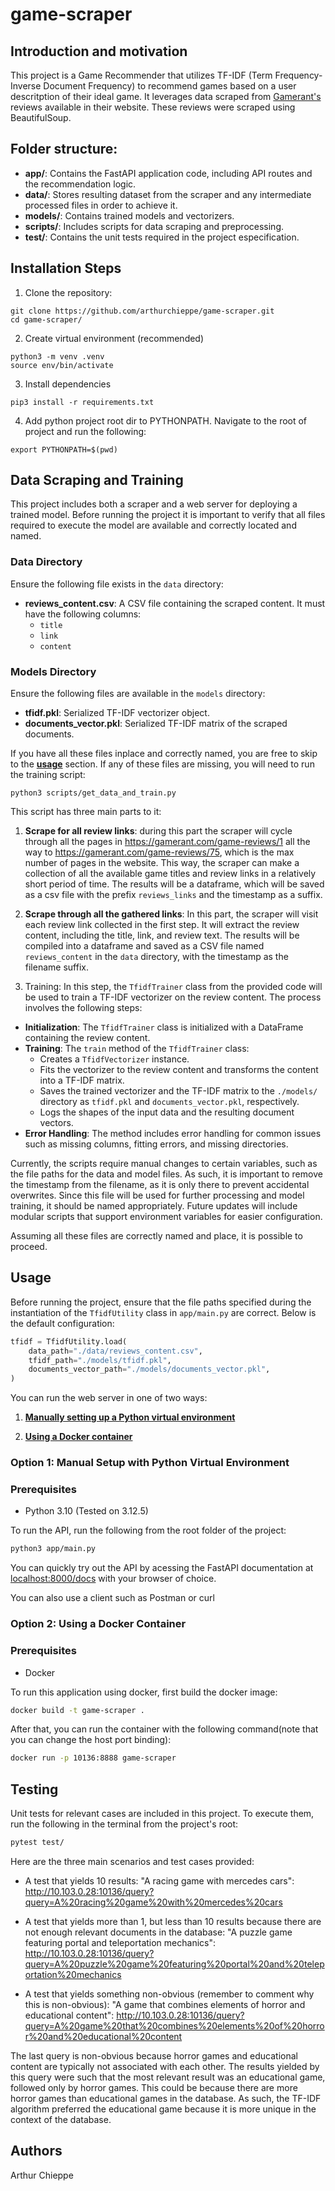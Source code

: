 # game-scraper

## Introduction and motivation

This project is a Game Recommender that utilizes TF-IDF (Term Frequency-Inverse Document Frequency) to recommend games based on a user descritption of their ideal game. It leverages data scraped from [Gamerant's](https://gamerant.com/game-reviews/) reviews available in their website. These reviews were scraped using BeautifulSoup.

## Folder structure:

- **app/**: Contains the FastAPI application code, including API routes and the recommendation logic.
- **data/**: Stores resulting dataset from the scraper and any intermediate processed files in order to achieve it.
- **models/**: Contains trained models and vectorizers.
- **scripts/**: Includes scripts for data scraping and preprocessing.
- **test/**: Contains the unit tests required in the project especification.


## Installation Steps

1. Clone the repository:
```
git clone https://github.com/arthurchieppe/game-scraper.git
cd game-scraper/
```

2. Create virtual environment (recommended)
```
python3 -m venv .venv
source env/bin/activate
```

3. Install dependencies
```
pip3 install -r requirements.txt
```

4. Add python project root dir to PYTHONPATH. Navigate to the root of project and run the following:

```
export PYTHONPATH=$(pwd)
```

## Data Scraping and Training

This project includes both a scraper and a web server for deploying a trained model. Before running the project it is important to verify that all files required to execute the model are available and correctly located and named.

### Data Directory
Ensure the following file exists in the `data` directory:
- **reviews_content.csv**: A CSV file containing the scraped content. It must have the following columns:
  - `title`
  - `link`
  - `content`

### Models Directory
Ensure the following files are available in the `models` directory:
- **tfidf.pkl**: Serialized TF-IDF vectorizer object.
- **documents_vector.pkl**: Serialized TF-IDF matrix of the scraped documents.

If you have all these files inplace and correctly named, you are free to skip to the **[usage](#usage)** section. If any of these files are missing, you will need to run the training script:

```
python3 scripts/get_data_and_train.py
```

This script has three main parts to it:
1. **Scrape for all review links**: during this part the scraper will cycle through all the pages in https://gamerant.com/game-reviews/1 all the way to https://gamerant.com/game-reviews/75, which is the max number of pages in the website. This way, the scraper can make a collection of all the available game titles and review links in a relatively short period of time. The results will be a dataframe, which will be saved as a csv file with the prefix `reviews_links` and the timestamp as a suffix.

2. **Scrape through all the gathered links**: In this part, the scraper will visit each review link collected in the first step. It will extract the review content, including the title, link, and review text. The results will be compiled into a dataframe and saved as a CSV file named `reviews_content` in the `data` directory, with the timestamp as the filename suffix.

3. Training: In this step, the `TfidfTrainer` class from the provided code will be used to train a TF-IDF vectorizer on the review content. The process involves the following steps:

- **Initialization**: The `TfidfTrainer` class is initialized with a DataFrame containing the review content.
- **Training**: The `train` method of the `TfidfTrainer` class:
  - Creates a `TfidfVectorizer` instance.
  - Fits the vectorizer to the review content and transforms the content into a TF-IDF matrix.
  - Saves the trained vectorizer and the TF-IDF matrix to the `./models/` directory as `tfidf.pkl` and `documents_vector.pkl`, respectively.
  - Logs the shapes of the input data and the resulting document vectors.
- **Error Handling**: The method includes error handling for common issues such as missing columns, fitting errors, and missing directories.

Currently, the scripts require manual changes to certain variables, such as the file paths for the data and model files. As such, it is important to remove the timestamp from the filename, as it is only there to prevent accidental overwrites. Since this file will be used for further processing and model training, it should be named appropriately. Future updates will include modular scripts that support environment variables for easier configuration.

Assuming all these files are correctly named and place, it is possible to proceed.

## Usage

Before running the project, ensure that the file paths specified during the instantiation of the `TfidfUtility` class in `app/main.py` are correct. Below is the default configuration:
```python
tfidf = TfidfUtility.load(
    data_path="./data/reviews_content.csv",
    tfidf_path="./models/tfidf.pkl",
    documents_vector_path="./models/documents_vector.pkl",
)
```

You can run the web server in one of two ways:

1. **[Manually setting up a Python virtual environment](#option-1-manual-setup-with-python-virtual-environment)**

2. **[Using a Docker container](#option-2-using-a-docker-container)**

### Option 1: Manual Setup with Python Virtual Environment

### Prerequisites
- Python 3.10 (Tested on 3.12.5)

To run the API, run the following from the root folder of the project:
```bash
python3 app/main.py
```


You can quickly try out the API by acessing the FastAPI documentation at [localhost:8000/docs](http://localhost:8000/docs) with your browser of choice.

You can also use a client such as Postman or curl

### Option 2: Using a Docker Container​

### Prerequisites
- Docker

To run this application using docker, first build the docker image:
```bash
docker build -t game-scraper .
```

After that, you can run the container with the following command(note that you can change the host port binding):
```bash
docker run -p 10136:8888 game-scraper
```



## Testing

Unit tests for relevant cases are included in this project. To execute them, run the following in the terminal from the project's root:

```bash
pytest test/
```

Here are the three main scenarios and test cases provided:

* A test that yields 10 results: "A racing game with mercedes cars": http://10.103.0.28:10136/query?query=A%20racing%20game%20with%20mercedes%20cars

* A test that yields more than 1, but less than 10 results because there are not enough relevant documents in the database: "A puzzle game featuring portal and teleportation mechanics": http://10.103.0.28:10136/query?query=A%20puzzle%20game%20featuring%20portal%20and%20teleportation%20mechanics

* A test that yields something non-obvious (remember to comment why this is non-obvious): "A game that combines elements of horror and educational content": http://10.103.0.28:10136/query?query=A%20game%20that%20combines%20elements%20of%20horror%20and%20educational%20content

The last query is non-obvious because horror games and educational content are typically not associated with each other. The results yielded by this query were such that the most relevant result was an educational game, followed only by horror games. This could be because there are more horror games than educational games in the database. As such, the TF-IDF algorithm preferred the educational game because it is more unique in the context of the database.


## Authors

Arthur Chieppe